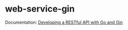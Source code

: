 # web-service-gin
Documentation: [Developing a RESTful API with Go and Gin](https://go.dev/doc/tutorial/web-service-gin) 


